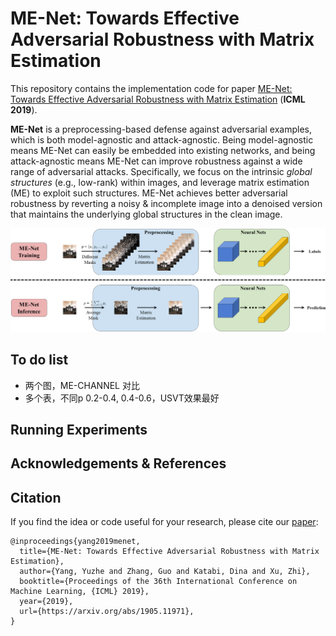 # ME-Net: Towards Effective Adversarial Robustness with Matrix Estimation

This repository contains the implementation code for paper [ME-Net: Towards Effective Adversarial Robustness with Matrix Estimation](http://me-net.csail.mit.edu/) (__ICML 2019__).

__ME-Net__ is a preprocessing-based defense against adversarial examples, which is both model-agnostic and attack-agnostic. Being model-agnostic means ME-Net can easily be embedded into existing networks, and being attack-agnostic means ME-Net can improve robustness against a wide range of adversarial attacks.
Specifically, we focus on the intrinsic _global structures_ (e.g., low-rank) within images, and leverage matrix estimation (ME) to exploit such structures.
ME-Net achieves better adversarial robustness by reverting a noisy & incomplete image into a denoised version that maintains the underlying global structures in the clean image.

![overview](assets/menet_example.png)

## To do list
- 两个图，ME-CHANNEL 对比
- 多个表，不同p 0.2-0.4, 0.4-0.6，USVT效果最好

## Running Experiments



## Acknowledgements & References


## Citation
If you find the idea or code useful for your research, please cite our [paper](https://arxiv.org/abs/1905.11971):
```
@inproceedings{yang2019menet,
  title={ME-Net: Towards Effective Adversarial Robustness with Matrix Estimation},
  author={Yang, Yuzhe and Zhang, Guo and Katabi, Dina and Xu, Zhi},
  booktitle={Proceedings of the 36th International Conference on Machine Learning, {ICML} 2019},
  year={2019},
  url={https://arxiv.org/abs/1905.11971},
}
```

